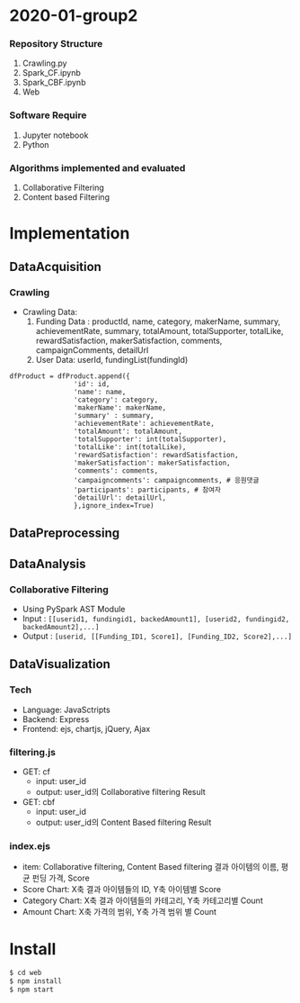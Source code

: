 # 2020-01-group2

### Repository Structure
  1. Crawling.py
  2. Spark_CF.ipynb
  3. Spark_CBF.ipynb
  4. Web

### Software Require
  1. Jupyter notebook
  2. Python


### Algorithms implemented and evaluated
  1. Collaborative Filtering
  2. Content based Filtering


# Implementation

## DataAcquisition
 ### Crawling
- Crawling Data:
  1) Funding Data :  productId, name, category, makerName, summary, achievementRate, summary, totalAmount, totalSupporter, totalLike, rewardSatisfaction, makerSatisfaction, comments, campaignComments, detailUrl
  2) User Data: userId, fundingList(fundingId)


```
dfProduct = dfProduct.append({
                'id': id,
                'name': name,
                'category': category,
                'makerName': makerName,
                'summary' : summary,
                'achievementRate': achievementRate,
                'totalAmount': totalAmount,
                'totalSupporter': int(totalSupporter),
                'totalLike': int(totalLike),
                'rewardSatisfaction': rewardSatisfaction, 
                'makerSatisfaction': makerSatisfaction,
                'comments': comments,
                'campaigncomments': campaigncomments, # 응원댓글 
                'participants': participants, # 참여자
                'detailUrl': detailUrl,
                },ignore_index=True)
```



## DataPreprocessing


## DataAnalysis
### Collaborative Filtering
- Using PySpark AST Module
- Input : ```[[userid1, fundingid1, backedAmount1], [userid2, fundingid2, backedAmount2],...]```
- Output : 
```[userid, [[Funding_ID1, Score1], [Funding_ID2, Score2],...]```


## DataVisualization
### Tech
- Language: JavaSctripts
- Backend: Express
- Frontend: ejs, chartjs, jQuery, Ajax

### filtering.js
 - GET: cf
   - input: user_id
   - output: user_id의 Collaborative filtering Result
 - GET: cbf
   - input: user_id
   - output: user_id의 Content Based filtering Result

### index.ejs
 - item: Collaborative filtering, Content Based filtering 결과 아이템의 이름, 평균 펀딩 가격, Score
 - Score Chart: X축 결과 아이템들의 ID, Y축 아이템별 Score
 - Category Chart: X축 결과 아이템들의 카테고리, Y축 카테고리별 Count
 - Amount Chart: X축 가격의 범위, Y축 가격 범위 별 Count

# Install

```sh
$ cd web
$ npm install
$ npm start
```

